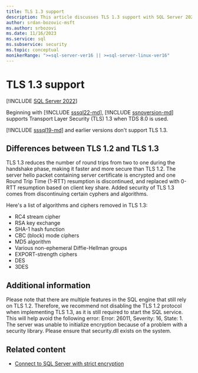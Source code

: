 ```yaml
---
title: TLS 1.3 support
description: This article discusses TLS 1.3 support with SQL Server 2022.
author: srdan-bozovic-msft
ms.author: srbozovi
ms.date: 11/16/2023
ms.service: sql
ms.subservice: security
ms.topic: conceptual
monikerRange: ">=sql-server-ver16 || >=sql-server-linux-ver16"
---
```

# TLS 1.3 support

[!INCLUDE [SQL Server 2022](../../../includes/applies-to-version/sqlserver2022.md)]

Beginning with [!INCLUDE [sssql22-md](../../../includes/sssql22-md.md)], [!INCLUDE [ssnoversion-md](../../../includes/ssnoversion-md.md)] supports Transport Layer Security (TLS) 1.3 when TDS 8.0 is used.

[!INCLUDE [sssql19-md](../../../includes/sssql19-md.md)] and earlier versions don't support TLS 1.3.

## Differences between TLS 1.2 and TLS 1.3

TLS 1.3 reduces the number of round trips from two to one during the handshake phase, making it faster and more secure than TLS 1.2. The server hello packet containing server certificate is encrypted and one Round Trip Time (1-RTT) resumption is discontinued, and replaced with 0-RTT resumption based on client key share. Added security of TLS 1.3 comes from discontinuing certain cyphers and algorithms.

Here's a list of algorithms and ciphers removed in TLS 1.3:

- RC4 stream cipher
- RSA key exchange
- SHA-1 hash function
- CBC (block) mode ciphers
- MD5 algorithm
- Various non-ephemeral Diffie-Hellman groups
- EXPORT-strength ciphers
- DES
- 3DES

## Additional information 
Please note that there are multiple features in the SQL engine that still rely on TLS 1.2. 
Therefore, we recommend not disabling the TLS 1.2 protocol when implementing TLS 1.3, as it is still required to start the SQL service. 
This will help avoid the following error: 
Error: 26011, Severity: 16, State: 1. The server was unable to initialize encryption because of a problem with a security library. 
Please ensure that security.dll exists on the system.

## Related content

- [Connect to SQL Server with strict encryption](connect-with-strict-encryption.md)
